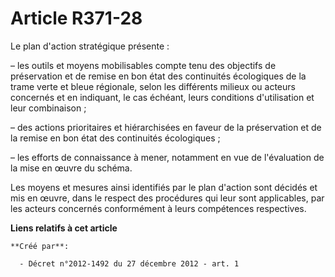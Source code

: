 # Article R371-28

Le plan d'action stratégique présente :

– les outils et moyens mobilisables compte tenu des objectifs de préservation et de remise en bon état des continuités
écologiques de la trame verte et bleue régionale, selon les différents milieux ou acteurs concernés et en indiquant, le cas
échéant, leurs conditions d'utilisation et leur combinaison ;

– des actions prioritaires et hiérarchisées en faveur de la préservation et de la remise en bon état des continuités
écologiques ;

– les efforts de connaissance à mener, notamment en vue de l'évaluation de la mise en œuvre du schéma.

Les moyens et mesures ainsi identifiés par le plan d'action sont décidés et mis en œuvre, dans le respect des procédures qui
leur sont applicables, par les acteurs concernés conformément à leurs compétences respectives.

**Liens relatifs à cet article**

	**Créé par**:

	  - Décret n°2012-1492 du 27 décembre 2012 - art. 1
